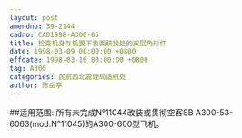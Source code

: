 ```yaml
---
layout: post
amendno: 39-2144
cadno: CAD1998-A300-05
title: 检查机身与机翼下表面联接处的双层角形件
date: 1998-03-09 00:00:00 +0800
effdate: 1998-03-16 00:00:00 +0800
tag: A300
categories: 民航西北管理局适航处
author: 陈岳亭
---
```


##适用范围:
所有未完成N°11044改装或贯彻空客SB A300-53-6063(mod.N°11045)的A300-600型飞机。

